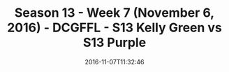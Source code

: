 ---
title: Season 13 - Week 7 (November 6, 2016) - DCGFFL - S13 Kelly Green vs S13 Purple
teams-score:
- team: _teams/s13-kelly.md
  score:
- team: _teams/s13-purple.md
  score: 6
mvp: K. Zajac (Kelly); B. Boyd (Purple)
game-ball: J. Piedrahita (Kelly); M. Almy
sportsperson: ''
season: 13
week: 7
date: '2016-11-07T11:32:46'
pageid: season-13-week-7-november-6-2016-4817-vs-4825
---